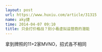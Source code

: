 ```yaml
---
layout: post
url: https://www.huxiu.com/article/31315
name: aky捷
time: 2014-04-07 09:10
title: 只会打价格战？别小看虚拟运营商的潜能
---
```

拿到牌照的11+2家MVNO，招式各不相同

